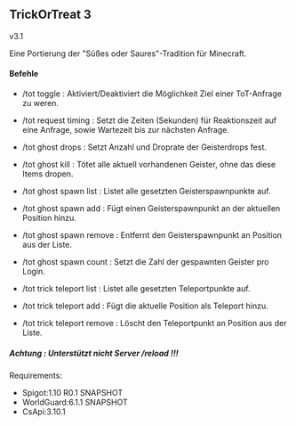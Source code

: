 ## TrickOrTreat 3 ##

v3.1

Eine Portierung der "Süßes oder Saures"-Tradition für Minecraft.

#### Befehle ####
- /tot toggle : Aktiviert/Deaktiviert die Möglichkeit Ziel einer ToT-Anfrage zu weren.

- /tot request timing <timeout> <cooldown> : Setzt die Zeiten (Sekunden) für Reaktionszeit auf eine Anfrage, sowie Wartezeit bis zur nächsten Anfrage.

- /tot ghost drops <count> <delay> : Setzt Anzahl und Droprate der Geisterdrops fest.
- /tot ghost kill : Tötet alle aktuell vorhandenen Geister, ohne das diese Items dropen.
- /tot ghost spawn list : Listet alle gesetzten Geisterspawnpunkte auf.
- /tot ghost spawn add : Fügt einen Geisterspawnpunkt an der aktuellen Position hinzu.
- /tot ghost spawn remove <index> : Entfernt den Geisterspawnpunkt an Position <index> aus der Liste.
- /tot ghost spawn count <count> : Setzt die Zahl der gespawnten Geister pro Login.

- /tot trick teleport list : Listet alle gesetzten Teleportpunkte auf.
- /tot trick teleport add : Fügt die aktuelle Position als Teleport hinzu.
- /tot trick teleport remove <index> : Löscht den Teleportpunkt an Position <index> aus der Liste.

##### Achtung : Unterstützt nicht Server /reload !!!

Requirements:
- Spigot:1.10 R0.1 SNAPSHOT
- WorldGuard:6.1.1 SNAPSHOT
- CsApi:3.10.1
